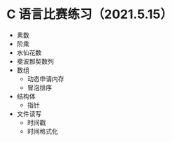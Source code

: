 # C 语言比赛练习（2021.5.15）

* 素数
* 阶乘
* 水仙花数
* 斐波那契数列
* 数组
  * 动态申请内存
  * 冒泡排序
* 结构体
  * 指针
* 文件读写
  * 时间戳
  * 时间格式化
